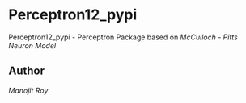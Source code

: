 # Perceptron12_pypi
Perceptron12_pypi - Perceptron Package based on *McCulloch - Pitts Neuron Model*
## Author
*Manojit Roy*